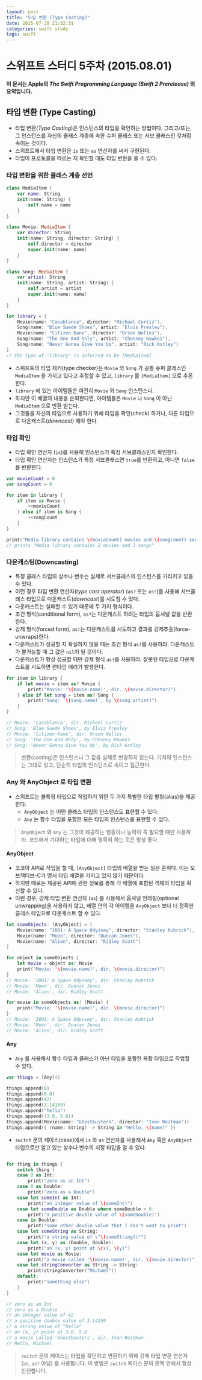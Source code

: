 ```yaml
---
layout: post
title: "타입 변환 (Type Casting)"
date: 2015-07-28 21:32:31
categories: swift study
tags: swift
---
```

# 스위프트 스터디 5주차 (2015.08.01)

**이 문서는 Apple의 _The Swift Programming Language (Swift 2 Prerelease)_ 의 요약입니다.**

## 타입 변환 (Type Casting)

- 타입 변환(*Type Casting*)은 인스턴스의 타입을 확인하는 방법이다. 그리고/또는, 그 인스턴스를 자신의 클래스 계층에 속한 슈퍼 클래스 또는 서브 클래스인 것처럼 속이는 것이다.
- 스위프트에서 타입 변환은 `is` 또는 `as` 연산자를 써서 구현된다.
- 타입이 프로토콜을 따르는 지 확인할 때도 타입 변환을 쓸 수 있다.

### 타입 변환을 위한 클래스 계층 선언

``` swift
class MediaItem {
    var name: String
    init(name: String) {
        self.name = name
    }
}
```

``` swift
class Movie: MediaItem {
    var director: String
    init(name: String, director: String) {
        self.director = director
        super.init(name: name)
    }
}

class Song: MediaItem {
    var artist: String
    init(name: String, artist: String) {
        self.artist = artist
        super.init(name: name)
    }
}
```

``` swift
let library = [
    Movie(name: "Casablanca", director: "Michael Curtiz"),
    Song(name: "Blue Suede Shoes", artist: "Elvis Presley"),
    Movie(name: "Citizen Kane", director: "Orson Welles"),
    Song(name: "The One And Only", artist: "Chesney Hawkes"),
    Song(name: "Never Gonna Give You Up", artist: "Rick Astley")
]
// the type of "library" is inferred to be [MediaItem]
```

- 스위프트의 타입 체커(type checker)는 `Movie` 와 `Song` 가 공통 슈퍼 클래스인 `MediaItem` 을 가지고 있다고 추정할 수 있고, `library` 를 `[MediaItem]` 으로 추론한다.
- `library` 에 있는 아이템들은 여전히 `Movie` 와 `Song` 인스턴스다.
- 하지만 이 배열의 내용을 순회한다면, 아이템들은 `Movie` 나 `Song` 이 아닌 `MediaItem` 으로 반환 받는다.
- 그것들을 자신의 타입으로 사용하기 위해 타입을 확인(*check*) 하거나, 다른 타입으로 다운캐스트(*downcast*) 해야 한다.

### 타입 확인

- 타입 확인 연산자 (`is`)를 사용해 인스턴스가 특정 서브클래스인지 확인한다.
- 타입 확인 연산자는 인스턴스가 특정 서브클래스면 `true`를 반환하고, 아니면 `false` 를 반환한다.

``` swift
var movieCount = 0
var songCount = 0

for item in library {
    if item is Movie {
        ++movieCount
    } else if item is Song {
        ++songCount
    }
}

print("Media library contains \(movieCount) movies and \(songCount) songs")
// prints "Media library contains 2 movies and 3 songs"
```

### 다운캐스팅(Downcasting)

- 특정 클래스 타입의 상수나 변수는 실제로 서브클래스의 인스턴스를 가리키고 있을 수 있다.
- 이런 경우 타입 변환 연산자(*type cast operator*) (`as?` 또는 `as!`)를 사용해 서브클래스 타입으로 다운캐스트(*downcast*)를 시도할 수 있다.
- 다운캐스트는 실패할 수 있기 때문에 두 가지 형식이다.
- 조건 형식(conditional form), `as?`는 다운캐스트 하려는 타입의 옵셔널 값을 반환한다.
- 강제 형식(forced form), `as!`는 다운캐스트를 시도하고 결과를 강제추출(force-unwraps)한다.
- 다운캐스트가 성공할 지 확실하지 않을 때는 조건 형식 `as?`를 사용하라. 다운캐스트가 불가능할 때 그 값은 `nil`이 될 것이다.
- 다운캐스트가 항상 성공할 때만 강제 형식 `as!`를 사용하라. 잘못된 타입으로 다운캐스트를 시도하면 런타임 에러가 발생한다.

``` swift
for item in library {
    if let movie = item as? Movie {
        print("Movie: '\(movie.name)', dir. \(movie.director)")
    } else if let song = item as? Song {
        print("Song: '\(song.name)', by \(song.artist)")
    }
}

// Movie: 'Casablanca', dir. Michael Curtiz
// Song: 'Blue Suede Shoes', by Elvis Presley
// Movie: 'Citizen Kane', dir. Orson Welles
// Song: 'The One And Only', by Chesney Hawkes
// Song: 'Never Gonna Give You Up', by Rick Astley
```

> 변환(casting)은 인스턴스나 그 값을 실제로 변경하지 않는다. 기저의 인스턴스는 그대로 있고, 단순히 타입의 인스턴스로 속이고 접근한다.

### Any 와 AnyObject 로 타입 변환

- 스위프트는 불특정 타입으로 작업하기 위한 두 가지 특별한 타입 별칭(alias)을 제공한다.
  - `AnyObject` 는 어떤 클래스 타입의 인스턴스도 표현할 수 있다.
  - `Any` 는 함수 타입을 포함한 모든 타입의 인스턴스를 표현할 수 있다.

> `AnyObject` 와 `Any` 는 그것이 제공하는 행동이나 능력이 꼭 필요할 때만 사용하라. 코드에서 기대하는 타입에 대해 명확히 하는 것은 항상 좋다.

#### AnyObject

- 코코아 API로 작업을 할 때, `[AnyObject]` 타입의 배열을 받는 일은 흔하다. 이는 오브젝티브-C가 명시 타입 배열을 가지고 있지 않기 때문이다.
- 하지만 때로는 제공된 API에 관한 정보를 통해 각 배열에 포함된 객체의 타입을 확신할 수 있다.
- 이런 경우, 강제 타입 변환 연산자 (`as`) 를 사용해서 옵셔널 언래핑(optional unwrapping)을 사용하지 않고, 배열 안의 각 아이템을 `AnyObject` 보다 더 정확한 클래스 타입으로 다운캐스트 할 수 있다.

``` swift
let someObjects: [AnyObject] = [
    Movie(name: "2001: A Space Odyssey", director: "Stanley Kubrick"),
    Movie(name: "Moon", director: "Duncan Jones"),
    Movie(name: "Alien", director: "Ridley Scott")
]
```

``` swift
for object in someObjects {
    let movie = object as! Movie
    print("Movie: '\(movie.name)', dir. \(movie.director)")
}
// Movie: '2001: A Space Odyssey', dir. Stanley Kubrick
// Movie: 'Moon', dir. Duncan Jones
// Movie: 'Alien', dir. Ridley Scott
```

``` swift
for movie in someObjects as! [Movie] {
    print("Movie: '\(movie.name)', dir. \(movie.director)")
}
// Movie: '2001: A Space Odyssey', dir. Stanley Kubrick
// Movie: 'Moon', dir. Duncan Jones
// Movie: 'Alien', dir. Ridley Scott
```

#### Any

- `Any` 를 사용해서 함수 타입과 클래스가 아닌 타입을 포함한 복합 타입으로 작업할 수 있다.

``` swift
var things = [Any]()

things.append(0)
things.append(0.0)
things.append(42)
things.append(3.14159)
things.append("hello")
things.append((3.0, 5.0))
things.append(Movie(name: "Ghostbusters", director: "Ivan Reitman"))
things.append({ (name: String) -> String in "Hello, \(name)" })
```

- `switch` 문의 케이스(case)에서 `is` 와 `as` 연산자를 사용해서 `Any` 혹은 `AnyObject` 타입으로만 알고 있는 상수나 변수의 지정 타입을 알 수 있다.

``` swift

for thing in things {
    switch thing {
    case 0 as Int:
        print("zero as an Int")
    case 0 as Double:
        print("zero as a Double")
    case let someInt as Int:
        print("an integer value of \(someInt)")
    case let someDouble as Double where someDouble > 0:
        print("a positive double value of \(someDouble)")
    case is Double:
        print("some other double value that I don't want to print")
    case let someString as String:
        print("a string value of \"\(someString)\"")
    case let (x, y) as (Double, Double):
        print("an (x, y) point at \(x), \(y)")
    case let movie as Movie:
        print("a movie called '\(movie.name)', dir. \(movie.director)")
    case let stringConverter as String -> String:
        print(stringConverter("Michael"))
    default:
        print("something else")
    }
}

// zero as an Int
// zero as a Double
// an integer value of 42
// a positive double value of 3.14159
// a string value of "hello"
// an (x, y) point at 3.0, 5.0
// a movie called 'Ghostbusters', dir. Ivan Reitman
// Hello, Michael
```

> `switch` 문의 케이스는 타입을 확인하고 변환하기 위해 강제 타입 변환 연산자 (`as`, `as?` 아님) 를 사용합니다. 이 방법은 `switch` 케이스 문의 문맥 안에서 항상 안전합니다.
